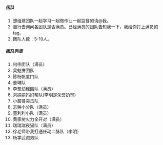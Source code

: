 ##### 团队
1. 想组建团队一起学习一起做作业一起监督的请@我。
2. 自行去询问各团队是否满员。已经满员的团队告知我一下，我给你打上满员的tag。
3. 团队人数：5-10人。

##### 团队列表
1. 何伟团队（满员）
2. 吴魁拼团队
3. 陈杨帆厦门队
4. 姜琳队
5. 李想幼稚园队（满员）
6. 刘娟娟妈妈帮队(李明是荣誉奶爸)
7. 小超哥突击队
8. 志翀小分队（满员）
9. 董利利小队（满员）
10. 黄家树火力全开对（满员）
11. 瑞瑞瑞夜猫队（满员）
12. 徐老师带我打通任动二脉队（李明）
13. 杨学武跑男队